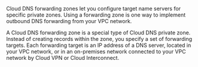 Cloud DNS forwarding zones let you configure target name servers for specific private zones. Using a forwarding zone is one way to implement outbound DNS forwarding from your VPC network.

A Cloud DNS forwarding zone is a special type of Cloud DNS private zone. Instead of creating records within the zone, you specify a set of forwarding targets. Each forwarding target is an IP address of a DNS server, located in your VPC network, or in an on-premises network connected to your VPC network by Cloud VPN or Cloud Interconnect.